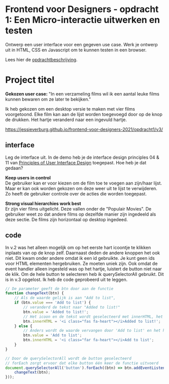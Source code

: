 # Frontend voor Designers - opdracht 1: Een Micro-interactie uitwerken en testen

Ontwerp een user interface voor een gegeven use case. Werk je ontwerp uit in HTML, CSS en Javascript om te kunnen testen in een browser.

Lees hier de [opdrachtbeschrijving](./opdrachtbeschrijving.md).


# Project titel

<b>Gekozen user case:</b> "In een verzameling films wil ik een aantal leuke films kunnen bewaren om ze later te bekijken."

Ik heb gekozen om een desktop versie te maken met vier films voorgetoond. Elke film kan aan de lijst worden toegevoegd door op de knop de drukken. Het hartje veranderd naar een ingevuld hartje. 

https://jessieverburg.github.io/frontend-voor-designers-2021/opdracht1/v3/

## interface
Leg de interface uit. In de demo heb je de interface design principles 04 & 11 van [Principles of User Interface Design](http://bokardo.com/principles-of-user-interface-design/) toegepast. Hoe heb je dat gedaan?

<b>Keep users in control</b><br>
De gebruiker kan er voor kiezen om de film toe te voegen aan zijn/haar lijst. Maar er kan ook worden gekozen om deze weer uit te lijst te verwijderen. Zo heeft de gebruiker controle over de acties die worden toegepast. 

<b>Strong visual hierarchies work best</b><br>
Er zijn vier films uitgelicht. Deze vallen onder de "Populair Movies". De gebruiker weet zo dat andere films op dezelfde manier zijn ingedeeld als deze sectie. De films zijn horizontaal op desktop ingedeed.

## code
In v.2 was het alleen mogelijk om op het eerste hart icoontje te klikken inplaats van op de knop zelf. Daarnaast deden de andere knoppen het ook niet. Dit kwam onder andere omdat ik een id gebruikte. Je kunt geen ids voor HTML elementen hergebruiken. Ze moeten uniek zijn. Ook omdat de event handler alleen ingesteld was op het hartje, luistert de button niet naar de klik. Om de hele button te selecteren heb ik querySelectorAll gebruikt. Dit is in v.3 opgelost. Ik heb de code geprobeerd uit te leggen.

``````javascript
// De parameter geeft de btn door aan de functie
function changeText(btn) {
    // Als de waarde gelijk is aan "Add to list",
    if (btn.value === 'Add to list') {
        // veranderd de tekst naar "Added to list!"
        btn.value = 'Added to list!';
        // Het icoon en de tekst wordt geselecteerd met innerHTML, het hartje is hier ingevuld
        btn.innerHTML = '<i class="fas fa-heart"></i>Added to list!';
    } else {
        // Anders wordt de waarde vervangen door 'Add to list' en het hartje is niet ingevuld
        btn.value = 'Add to list';
        btn.innerHTML = '<i class="far fa-heart"></i>Add to list';
    }
}

// Door de querySelectorAll wordt de button geselecteerd
// forEach zorgt ervoor dat elke button één keer de functie uitvoerd
document.querySelectorAll('button').forEach((btn) => btn.addEventListener('click', function () {
    changeText(btn);
}));
